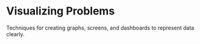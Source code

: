 # Visualizing Problems

Techniques for creating graphs, screens, and dashboards to represent data clearly.
